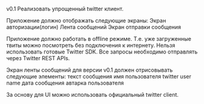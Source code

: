 v0.1
Реализовать упрощенный twitter клиент.

Приложение должно отображать следующие экраны:
Экран авторизации(логин)
Лента сообщений
Экран отправки сообщения

Приложение должно работать в offline режиме. Т.е. уже загруженные твиты можно посмотреть без подключения к интернету.
Нельзя использовать готовые Twitter SDK.
Все запросы необходимо отправлять через Twitter REST APIs.

Экран ленты сообщений для версии v0.1 должен отрисовывать следующие элементы:
текст сообщения
имя пользователя
twitter user name
дата сообщения
автарка пользователя

За основу для UI можно использовать официальный twitter client.

